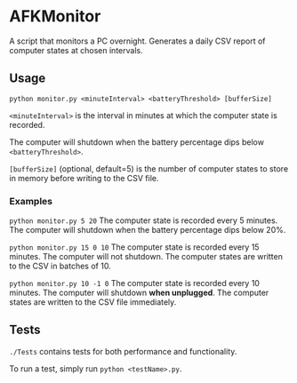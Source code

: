 # AFKMonitor
A script that monitors a PC overnight. Generates a daily CSV report of computer states at chosen intervals.

## Usage
`python monitor.py <minuteInterval> <batteryThreshold> [bufferSize]`

`<minuteInterval>` is the interval in minutes at which the computer state is recorded.

The computer will shutdown when the battery percentage dips below `<batteryThreshold>`.

`[bufferSize]` (optional, default=5) is the number of computer states to store in memory before writing to the CSV file.

### Examples
`python monitor.py 5 20`
The computer state is recorded every 5 minutes. The computer will shutdown when the battery percentage dips below 20%.

`python monitor.py 15 0 10`
The computer state is recorded every 15 minutes. The computer will not shutdown. The computer states are written to the CSV in batches of 10.

`python monitor.py 10 -1 0`
The computer state is recorded every 10 minutes. The computer will shutdown **when unplugged**. The computer states are written to the CSV file immediately.

## Tests
`./Tests` contains tests for both performance and functionality.

To run a test, simply run `python <testName>.py`.